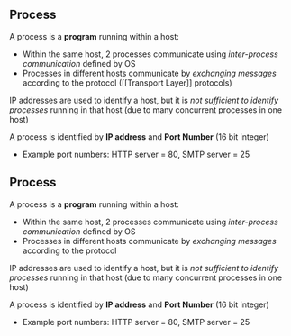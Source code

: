## Process
A process is a **program** running within a host:
- Within the same host, 2 processes communicate using *inter-process communication* defined by OS
- Processes in different hosts communicate by *exchanging messages*  according to the protocol ([[Transport Layer]] protocols)

IP addresses are used to identify a host, but it is *not sufficient to identify processes* running in that host (due to many concurrent processes in one host)

A process is identified by **IP address** and **Port Number** (16 bit integer)
- Example port numbers: HTTP server = 80,  SMTP server = 25

## Process
A process is a **program** running within a host:
- Within the same host, 2 processes communicate using *inter-process communication* defined by OS
- Processes in different hosts communicate by *exchanging messages*  according to the protocol

IP addresses are used to identify a host, but it is *not sufficient to identify processes* running in that host (due to many concurrent processes in one host)

A process is identified by **IP address** and **Port Number** (16 bit integer)
- Example port numbers: HTTP server = 80,  SMTP server = 25